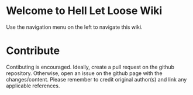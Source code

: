 # Welcome to Hell Let Loose Wiki
Use the navigation menu on the left to navigate this wiki.

# Contribute
Contibuting is encouraged. Ideally, create a pull request on the github repository. Otherwise, open an issue on the github page with the changes/content. Please remember to credit original author(s) and link any applicable references.